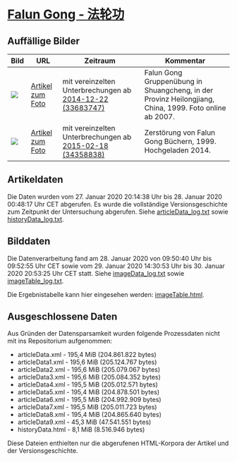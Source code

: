 # [Falun Gong - 法轮功](https://zh.wikipedia.org/wiki/%E6%B3%95%E8%BD%AE%E5%8A%9F)

## Auffällige Bilder

| Bild | URL | Zeitraum | Kommentar |
| - | - | - | - |
| ![](https://upload.wikimedia.org/wikipedia/commons/thumb/0/0f/Falun_Gong_Shuangcheng_practice_1.jpg/300px-Falun_Gong_Shuangcheng_practice_1.jpg) | [Artikel zum Foto](https://commons.wikimedia.org/wiki/File:Falun_Gong_Shuangcheng_practice_1.jpg) | mit vereinzelten Unterbrechungen ab [2014-12-22 (33683747)](https://zh.wikipedia.org/w/index.php?oldid=33683747) | Falun Gong Gruppenübung in Shuangcheng, in der Provinz Heilongjiang, China, 1999. Foto online ab 2007. |
| ![](https://upload.wikimedia.org/wikipedia/commons/thumb/5/52/Destruction_d%27ouvrages_du_Falun_Gong_lors_de_la_r%C3%A9pression_de_1999_en_Chine.jpg/270px-Destruction_d%27ouvrages_du_Falun_Gong_lors_de_la_r%C3%A9pression_de_1999_en_Chine.jpg) | [Artikel zum Foto](https://zh.wikipedia.org/wiki/File:Destruction_d%27ouvrages_du_Falun_Gong_lors_de_la_r%C3%A9pression_de_1999_en_Chine.jpg) | mit vereinzelten Unterbrechungen ab [2015-02-18 (34358838)](https://zh.wikipedia.org/w/index.php?oldid=34358838) | Zerstörung von Falun Gong Büchern, 1999. Hochgeladen 2014. |

## Artikeldaten

Die Daten wurden vom 27. Januar 2020 20:14:38 Uhr bis 28. Januar 2020 00:48:17 Uhr CET abgerufen. Es wurde die vollständige Versionsgeschichte zum Zeitpunkt der Untersuchung abgerufen. Siehe [articleData_log.txt](articleData_log.txt) sowie [historyData_log.txt](historyData_log.txt).

## Bilddaten

Die Datenverarbeitung fand am 28. Januar 2020 von 09:50:40 Uhr bis 09:52:55 Uhr CET sowie vom 29. Januar 2020 14:30:53 Uhr bis 30. Januar 2020 20:53:25 Uhr CET statt. Siehe [imageData_log.txt](imageData_log.txt) sowie [imageTable_log.txt](imageTable_log.txt).

Die Ergebnistabelle kann hier eingesehen werden: [imageTable.html](imageTable.html).

## Ausgeschlossene Daten

Aus Gründen der Datensparsamkeit wurden folgende Prozessdaten nicht mit ins Repositorium aufgenommen:

- articleData.xml - 195,4 MiB (204.861.822 bytes)
- articleData1.xml - 195,6 MiB (205.124.767 bytes)
- articleData2.xml - 195,6 MiB (205.079.067 bytes)
- articleData3.xml - 195,6 MiB (205.084.352 bytes)
- articleData4.xml - 195,5 MiB (205.012.571 bytes)
- articleData5.xml - 195,4 MiB (204.878.501 bytes)
- articleData6.xml - 195,5 MiB (204.992.909 bytes)
- articleData7.xml - 195,5 MiB (205.011.723 bytes)
- articleData8.xml - 195,4 MiB (204.865.640 bytes)
- articleData9.xml - 45,3 MiB (47.541.551 bytes)
- historyData.html - 8,1 MiB (8.516.946 bytes)

Diese Dateien enthielten nur die abgerufenen HTML-Korpora der Artikel und der Versionsgeschichte.